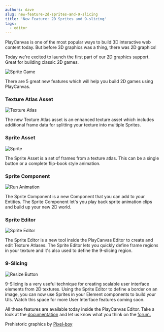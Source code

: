 ```yaml
---
authors: dave
slug: new-feature-2d-sprites-and-9-slicing
title: 'New Feature: 2D Sprites and 9-slicing'
tags:
  - editor
---
```


PlayCanvas is one of the most popular ways to build 3D interactive web content today. But before 3D graphics was a thing, there was 2D graphics!

Today we're excited to launch the first part of our 2D graphics support. Great for building classic 2D games.

![Sprite Game](/img/sprite-game.gif)

There are 5 great new features which will help you build 2D games using PlayCanvas.

### Texture Atlas Asset

![Texture Atlas](/img/texture-atlas.jpg)

The new Texture Atlas asset is an enhanced texture asset which includes additional frame data for splitting your texture into multiple Sprites.

### Sprite Asset

![Sprite](/img/editor-sprite.jpg)

The Sprite Asset is a set of frames from a texture atlas. This can be a single button or a complete flip-book style animation.

### Sprite Component

![Run Animation](/img/sprite-run.gif)

The Sprite Component is a new Component that you can add to your Entities. The Sprite Component let's you play back sprite animation clips and build up your new 2D world.

### Sprite Editor

![Sprite Editor](/img/sprite-editor.jpg)

The Sprite Editor is a new tool inside the PlayCanvas Editor to create and edit Texture Atlases. The Sprite Editor lets you quickly define frame regions in your texture and it's also used to define the 9-slicing region.

### 9-Slicing

![Resize Button](/img/button-resize.gif)

9-Slicing is a very useful technique for creating scalable user interface elements from 2D textures. Using the Sprite Editor to define a border on an image, you can now use Sprites in your Element components to build your UIs. Watch this space for more User Interface features coming soon.

All these features are available today inside the PlayCanvas Editor. Take a look at the [documentation](https://developer.playcanvas.com/user-manual/2D/) and let us know what you think on the [forum.](https://forum.playcanvas.com)

Prehistoric graphics by [Pixel-boy](https://twitter.com/2pblog1)
